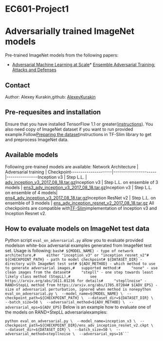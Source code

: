 # EC601-Project1

# Adversarially trained ImageNet models
Pre-trained ImageNet models from the following papers:
* [Adversarial Machine Learning at Scale](https://arxiv.org/abs/1611.01236)* [Ensemble Adversarial Training: Attacks and Defenses](https://arxiv.org/abs/1705.07204)
## Contact
Author: Alexey Kurakin,github: [AlexeyKurakin](https://github.com/AlexeyKurakin)
## Pre-requesites and installation
Ensure that you have installed TensorFlow 1.1 or greater([instructions](https://www.tensorflow.org/install/)).
You also need copy of ImageNet dataset if you want to run provided example.Follow[Preparing the dataset](https://github.com/tensorflow/models/tree/master/slim#Data)instructions in TF-Slim library to get and preprocess ImageNet data.
## Available models
Following pre-trained models are available:
Network Architecture | Adversarial training | Checkpoint---------------------|----------------------|----------------Inception v3 | Step L.L. | [adv_inception_v3_2017_08_18.tar.gz](http://download.tensorflow.org/models/adv_inception_v3_2017_08_18.tar.gz)Inception v3 | Step L.L. on ensemble of 3 models | [ens3_adv_inception_v3_2017_08_18.tar.gz](http://download.tensorflow.org/models/ens3_adv_inception_v3_2017_08_18.tar.gz)Inception v3 | Step L.L. on ensemble of 4 models| [ens4_adv_inception_v3_2017_08_18.tar.gz](http://download.tensorflow.org/models/ens4_adv_inception_v3_2017_08_18.tar.gz)Inception ResNet v2 | Step L.L. on ensemble of 3 models | [ens_adv_inception_resnet_v2_2017_08_18.tar.gz](http://download.tensorflow.org/models/ens_adv_inception_resnet_v2_2017_08_18.tar.gz)
All checkpoints are compatible with[TF-Slim](https://github.com/tensorflow/models/tree/master/slim)implementation of Inception v3 and Inception Resnet v2.
## How to evaluate models on ImageNet test data
Python script `eval_on_adversarial.py` allow you to evaluate provided modelson white-box adversarial examples generated from ImageNet test set.
Usage is following:
```bash# ${MODEL_NAME} - type of network architecture,#     either "inception_v3" or "inception_resnet_v2"# ${CHECKPOINT_PATH} - path to model checkpoint# ${DATASET_DIR} - directory with ImageNet test set# ${ADV_METHOD} - which method to use to generate adversarial images,#   supported method:#     "none" - use clean images from the dataset#     "stepll" - one step towards least likely class method (StepLL),#         see https://arxiv.org/abs/1611.01236 for details#     "stepllnoise" - RAND+StepLL method from https://arxiv.org/abs/1705.07204# ${ADV_EPS} - size of adversarial perturbation, ignored when method is nonepython eval_on_adversarial.py \  --model_name=${MODEL_NAME} \  --checkpoint_path=${CHECKPOINT_PATH} \  --dataset_dir=${DATASET_DIR} \  --batch_size=50 \  --adversarial_method=${ADV_METHOD} \  --adversarial_eps=${ADV_EPS}```
Below is an example how to evaluate one of the models on RAND+StepLL adversarialexamples:
```bash# Download checkpointCHECKPOINT_DIR=/tmp/checkpointsmkdir ${CHECKPOINT_DIR}wget http://download.tensorflow.org/models/ens_adv_inception_resnet_v2_2017_08_18.tar.gztar -xvf ens_adv_inception_resnet_v2_2017_08_18.tar.gzmv ens_adv_inception_resnet_v2.ckpt* ${CHECKPOINT_DIR}rm ens_adv_inception_resnet_v2_2017_08_18.tar.gz
python eval_on_adversarial.py \  --model_name=inception_v3 \  --checkpoint_path=${CHECKPOINT_DIR}/ens_adv_inception_resnet_v2.ckpt \  --dataset_dir=${DATASET_DIR} \  --batch_size=50 \  --adversarial_method=stepllnoise \  --adversarial_eps=16```

